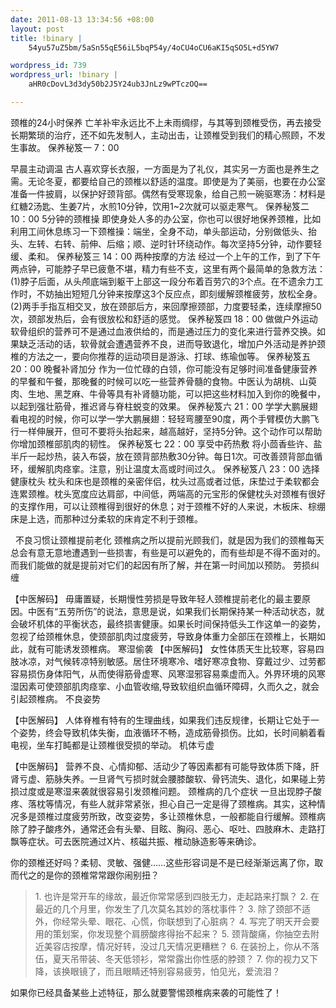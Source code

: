```yaml
--- 
date: 2011-08-13 13:34:56 +08:00
layout: post
title: !binary |
    54yu57uZ5bm/5aSn55qE56iL5bqP54y/4oCU4oCU6aKI5qSO5L+d5YW7

wordpress_id: 739
wordpress_url: !binary |
    aHR0cDovL3d3dy50b2J5Y24ub3JnLz9wPTczOQ==

---
```

颈椎的24小时保养
亡羊补牢永远比不上未雨绸缪，与其等到颈椎受伤，再去接受长期繁琐的治疗，还不如先发制人，主动出击，让颈椎受到我们的精心照顾，不发生事故。
保养秘笈一 7：00
&nbsp;

早晨主动调温
古人喜欢穿长衣服，一方面是为了礼仪，其实另一方面也是养生之需。无论冬夏，都要给自己的颈椎以舒适的温度。即使是为了美丽，也要在办公室准备一件披肩，以保护好颈背部。偶然有受寒现象，给自己煎一碗驱寒汤：材料是红糖2汤匙、生姜7片，水煎10分钟，饮用1~2次就可以驱走寒气。
保养秘笈二 10：00
5分钟的颈椎操
即使身处人多的办公室，你也可以很好地保养颈椎，比如利用工间休息练习一下颈椎操：端坐，全身不动，单头部运动，分别做低头、抬头、左转、右转、前伸、后缩；顺、逆时针环绕动作。每次坚持5分钟，动作要轻缓、柔和。
保养秘笈三 14：00
两种按摩的方法
经过一个上午的工作，到了下午两点钟，可能脖子早已疲惫不堪，精力有些不支，这里有两个最简单的急救方法：
(1)脖子后面，从头颅底端到躯干上部这一段分布着百劳穴的3个点。在不遗余力工作时，不妨抽出短短几分钟来按摩这3个反应点，即刻缓解颈椎疲劳，放松全身。
(2)两手手指互相交叉，放在颈部后方，来回摩擦颈部，力度要轻柔，连续摩擦50次，颈部发热后，会有很放松和舒适的感觉。
保养秘笈四 18：00
做做户外运动
软骨组织的营养可不是通过血液供给的，而是通过压力的变化来进行营养交换。如果缺乏活动的话，软骨就会遭遇营养不良，进而导致退化，增加户外活动是养护颈椎的方法之一，要向你推荐的运动项目是游泳、打球、练瑜伽等。
保养秘笈五 20：00
晚餐补肾加分
作为一位忙碌的白领，你可能没有足够时间准备健康营养的早餐和午餐，那晚餐的时候可以吃一些营养骨髓的食物。中医认为胡桃、山萸肉、生地、黑芝麻、牛骨等具有补肾髓功能，可以把这些材料加入到你的晚餐中，以起到强壮筋骨，推迟肾与脊柱蜕变的效果。
保养秘笈六 21：00
学学大鹏展翅
看电视的时候，你可以学一学大鹏展翅：轻轻弯腰至90度，两个手臂模仿大鹏飞行一样伸展开，但可不要将头抬起来，越高越好，坚持5分钟。这个动作可以帮助你增加颈椎部肌肉的韧性。
保养秘笈七 22：00
享受中药热敷
将小茴香些许、盐半斤一起炒热，装入布袋，放在颈背部热敷30分钟。每日1次。可改善颈背部血循环，缓解肌肉痉挛。注意，别让温度太高或时间过久。
保养秘笈八 23：00
选择健康枕头
枕头和床也是颈椎的亲密伴侣，枕头过高或者过低，床垫过于柔软都会连累颈椎。枕头宽度应达肩部，中间低，两端高的元宝形的保健枕头对颈椎有很好的支撑作用，可以让颈椎得到很好的休息；对于颈椎不好的人来说，木板床、棕绷床是上选，而那种过分柔软的床肯定不利于颈椎。

&nbsp;
不良习惯让颈椎提前老化
颈椎病之所以提前光顾我们，就是因为我们的颈椎每天总会有意无意地遭遇到一些损害，有些是可以避免的，而有些却是不得不面对的。而我们能做的就是提前对它们的起因有所了解，并在第一时间加以预防。
劳损纠缠
&nbsp;

【中医解码】 毋庸置疑，长期慢性劳损是导致年轻人颈椎提前老化的最主要原因。中医有“五劳所伤”的说法，意思是说，如果我们长期保持某一种活动状态，就会破坏机体的平衡状态，最终损害健康。如果长时间保持低头工作这单一的姿势，忽视了给颈椎休息，使颈部肌肉过度疲劳，导致身体重力全部压在颈椎上，长期如此，就有可能诱发颈椎病。
寒湿偷袭
【中医解码】 女性体质天生比较寒，容易四肢冰凉，对气候转凉特别敏感。居住环境寒冷、嗜好寒凉食物、穿戴过少、过劳都容易损伤身体阳气，从而使得筋骨虚寒、风寒湿邪容易乘虚而入。外界环境的风寒湿因素可使颈部肌肉痉挛、小血管收缩,导致软组织血循环障碍，久而久之，就会引起颈椎病。
不良姿势
&nbsp;

【中医解码】 人体脊椎有特有的生理曲线，如果我们违反规律，长期让它处于一个姿势，终会导致机体失衡，血液循环不畅，造成筋骨损伤。比如，长时间躺着看电视，坐车打盹都是让颈椎很受损的举动。
机体亏虚
&nbsp;

【中医解码】 营养不良、心情抑郁、活动少了等因素都有可能导致体质下降，肝肾亏虚、筋脉失养。一旦肾气亏损时就会腰膝酸软、骨钙流失、退化，如果碰上劳损过度或是寒湿来袭就很容易引发颈椎问题。
颈椎病的几个症状
一旦出现脖子酸疼、落枕等情况，有些人就非常紧张，担心自己一定是得了颈椎病。其实，这种情况多是颈椎过度疲劳所致，改变姿势，多让颈椎休息，一般都能自行缓解。颈椎病除了脖子酸疼外，通常还会有头晕、目眩、胸闷、恶心、呕吐、四肢麻木、走路打飘等症状。可去医院通过X片、核磁共振、椎动脉造影等来确诊。

你的颈椎还好吗？柔韧、灵敏、强健……这些形容词是不是已经渐渐远离了你，取而代之的是你的颈椎常常跟你闹别扭？
<blockquote>1. 也许是常开车的缘故，最近你常常感到四肢无力，走起路来打飘？
2. 在最近的几个月里，你发生了几次莫名其妙的落枕事件？
3. 除了颈部不适外，你经常头晕、眼花、心慌，你联想到了心脏病？
4. 写完了明天开会要用的策划案，你发现整个肩膀酸疼得抬不起来？
5. 颈背酸痛，你抽空去附近美容店按摩，情况好转，没过几天情况更糟糕？
6. 在装扮上，你从不落伍，夏天吊带装、冬天低领衫，常常露出你性感的脖颈？
7. 你的视力又下降，该换眼镜了，而且眼睛还特别容易疲劳，怕见光，爱流泪？</blockquote>
如果你已经具备某些上述特征，那么就要警惕颈椎病来袭的可能性了！

